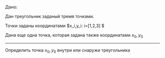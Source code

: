 Дано:

Дан треугольник заданый тремя точками.

Точки заданы координатами $x_i,y_i:  i=[1,2,3] $

Дана еще одна точка, которая задана также координатами $x_0,y_0$

---
Определить точка $x_0,y_0$  внутри или снаружи треугольника
